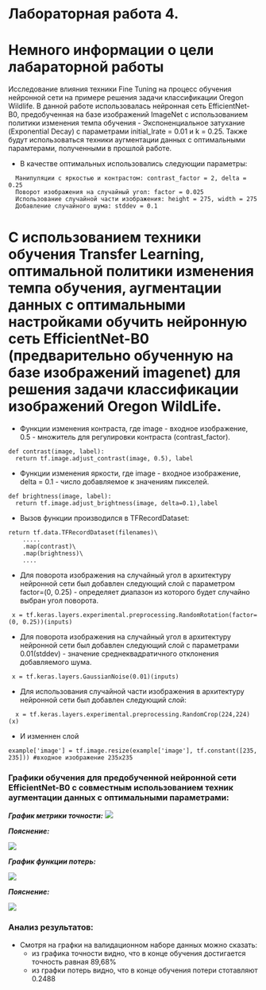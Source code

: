 Лабораторная работа 4.  
====

# Немного информации о цели лабараторной работы
Исследование влияния техники Fine Tuning на процесс обучения нейронной сети на примере решения задачи классификации Oregon Wildlife. В данной работе использовалась нейронная сеть EfficientNet-B0, предобученная  на базе изображений ImageNet с использованием политики изменения темпа обучения - Экспоненциальное затухание (Exponential Decay) с параметрами initial_lrate = 0.01 и k = 0.25. Также будут использоваться техники аугментации данных с оптимальными парамтерами, полученными в прошлой работе.

* В качестве оптимальных использовались следующии параметры:
```
  Манипуляции с яркостью и контрастом: contrast_factor = 2, delta = 0.25
  Поворот изображения на случайный угол: factor = 0.025
  Использование случайной части изображения: height = 275, width = 275
  Добавление случайного шума: stddev = 0.1
```

# С использованием техники обучения Transfer Learning, оптимальной политики изменения темпа обучения, аугментации данных с оптимальными настройками обучить нейронную сеть EfficientNet-B0 (предварительно обученную на базе изображений imagenet) для решения задачи классификации изображений Oregon WildLife.

* Функции изменения контраста, где image - входное изображение, 0.5  - множитель для регулировки контраста (contrast_factor).
```
def contrast(image, label):  
  return tf.image.adjust_contrast(image, 0.5), label
```

* Функции изменения яркости, где image - входное изображение, delta = 0.1  - число добавляемое к значениям пикселей.
```
def brightness(image, label):
  return tf.image.adjust_brightness(image, delta=0.1),label
```

* Вызов функции производился в TFRecordDataset:
```
return tf.data.TFRecordDataset(filenames)\
    .....
    .map(contrast)\
    .map(brightness)\
    ....

```

* Для поворота изображения на случайный угол  в архитектуру нейронной сети был добавлен следующий слой с параметром factor=(0, 0.25) - определяет диапазон из которого будет случайно выбран угол поворота. 
```
 x = tf.keras.layers.experimental.preprocessing.RandomRotation(factor=(0, 0.25))(inputs)
```

* Для поворота изображения на случайный угол  в архитектуру нейронной сети был добавлен следующий слой с параметрами 0.01(stddev) - значение среднеквадратичного отклонения добавляемого шума.
```
 x = tf.keras.layers.GaussianNoise(0.01)(inputs)
```

* Для использования случайной части изображения в архитектуру нейронной сети был добавлен следующий слой:
```
  x = tf.keras.layers.experimental.preprocessing.RandomCrop(224,224)(x) 
```
* И изменнен слой
```
example['image'] = tf.image.resize(example['image'], tf.constant([235, 235])) #входное изображение 235х235
```

 ### Графики обучения для предобученной нейронной сети EfficientNet-B0 с совместным использованием техник аугментации данных с оптимальными параметрами:
  
 ***График метрики точности:*** 
<img src="./graph/epoch_categorical_accuracy_all.svg">

***Пояснение:*** 
 
<img src="./graph/cat_all.jpg">

 ***График функции потерь:*** 
 
<img src="./graph/epoch_loss_all.svg">

 ***Пояснение:*** 
 
<img src="./graph/loss_all.jpg">


### Анализ результатов:
* Смотря на графки на валидационном наборе данных можно сказать: 
   - из графика точности видно, что в конце обучения достигается точность равная 89,68%
   - из графки потерь видно, что в конце обучения потери стотавляют 0.2488 
